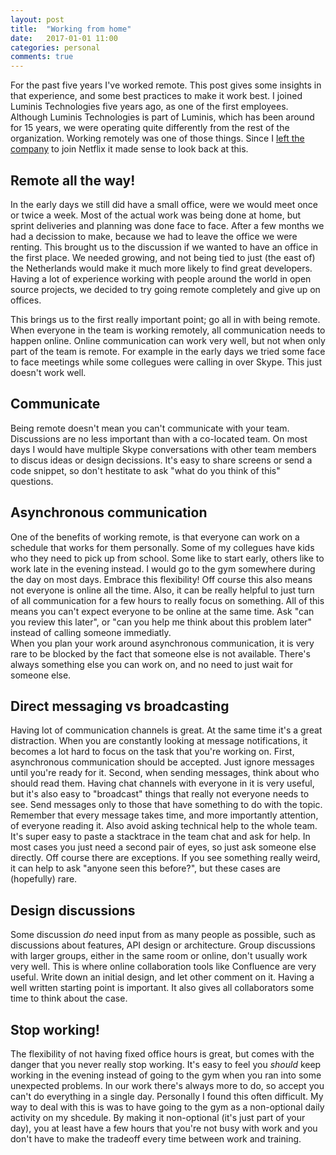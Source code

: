 ```yaml
---
layout: post
title:  "Working from home"
date:   2017-01-01 11:00
categories: personal
comments: true
---
```


For the past five years I've worked remote.
This post gives some insights in that experience, and some best practices to make it work best.
I joined Luminis Technologies five years ago, as one of the first employees.
Although Luminis Technologies is part of Luminis, which has been around for 15 years, we were operating quite differently from the rest of the organization.
Working remotely was one of those things.
Since I [left the company](http://paulbakker.io/personal/joining-netflix/) to join Netflix it made sense to look back at this.

Remote all the way!
---

In the early days we still did have a small office, were we would meet once or twice a week.
Most of the actual work was being done at home, but sprint deliveries and planning was done face to face.
After a few months we had a decission to make, because we had to leave the office we were renting.
This brought us to the discussion if we wanted to have an office in the first place.
We needed growing, and not being tied to just (the east of) the Netherlands would make it much more likely to find great developers.
Having a lot of experience working with people around the world in open source projects, we decided to try going remote completely and give up on offices.

This brings us to the first really important point; go all in with being remote.
When everyone in the team is working remotely, all communication needs to happen online.
Online communication can work very well, but not when only part of the team is remote.
For example in the early days we tried some face to face meetings while some collegues were calling in over Skype.
This just doesn't work well.

Communicate
---

Being remote doesn't mean you can't communicate with your team.
Discussions are no less important than with a co-located team.
On most days I would have multiple Skype conversations with other team members to discus ideas or design decissions. 
It's easy to share screens or send a code snippet, so don't hestitate to ask "what do you think of this" questions.

Asynchronous communication
---

One of the benefits of working remote, is that everyone can work on a schedule that works for them personally.
Some of my collegues have kids who they need to pick up from school.
Some like to start early, others like to work late in the evening instead. 
I would go to the gym somewhere during the day on most days. 
Embrace this flexibility!
Off course this also means not everyone is online all the time.
Also, it can be really helpful to just turn of all communication for a few hours to really focus on something.
All of this means you can't expect everyone to be online at the same time.
Ask "can you review this later", or "can you help me think about this problem later" instead of calling someone immediatly.  
When you plan your work around asynchronous communication, it is very rare to be blocked by the fact that someone else is not available.
There's always something else you can work on, and no need to just wait for someone else.

Direct messaging vs broadcasting
---

Having lot of communication channels is great.
At the same time it's a great distraction.
When you are constantly looking at message notifications, it becomes a lot hard to focus on the task that you're working on.
First, asynchronous communication should be accepted.
Just ignore messages until you're ready for it. 
Second, when sending messages, think about who should read them.
Having chat channels with everyone in it is very useful, but it's also easy to "broadcast" things that really not everyone needs to see.
Send messages only to those that have something to do with the topic. 
Remember that every message takes time, and more importantly attention, of everyone reading it.
Also avoid asking technical help to the whole team.
It's super easy to paste a stacktrace in the team chat and ask for help.
In most cases you just need a second pair of eyes, so just ask someone else directly.
Off course there are exceptions.
If you see something really weird, it can help to ask "anyone seen this before?", but these cases are (hopefully) rare.

Design discussions
---

Some discussion _do_ need input from as many people as possible, such as discussions about features, API design or architecture.
Group discussions with larger groups, either in the same room or online, don't usually work very well.
This is where online collaboration tools like Confluence are very useful.
Write down an initial design, and let other comment on it.
Having a well written starting point is important.
It also gives all collaborators some time to think about the case.

Stop working!
---

The flexibility of not having fixed office hours is great, but comes with the danger that you never really stop working.
It's easy to feel you _should_ keep working in the evening instead of going to the gym when you ran into some unexpected problems.
In our work there's always more to do, so accept you can't do everything in a single day.
Personally I found this often difficult.
My way to deal with this is was to have going to the gym as a non-optional daily activity on my shcedule.
By making it non-optional (it's just part of your day), you at least have a few hours that you're not busy with work and you don't have to make the tradeoff every time between work and training.







